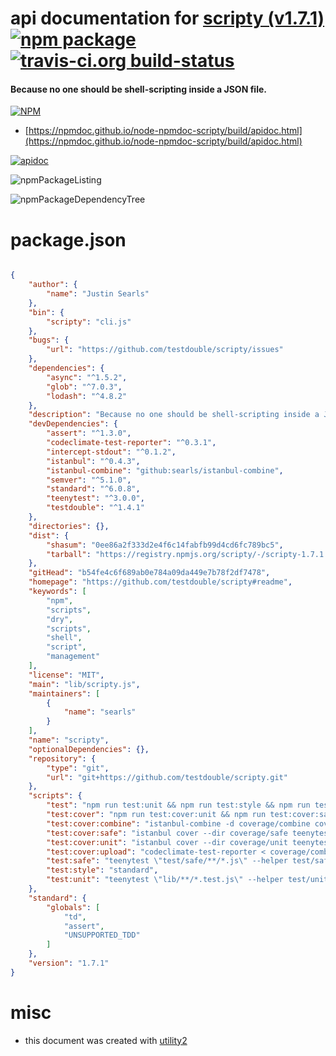 # api documentation for  [scripty (v1.7.1)](https://github.com/testdouble/scripty#readme)  [![npm package](https://img.shields.io/npm/v/npmdoc-scripty.svg?style=flat-square)](https://www.npmjs.org/package/npmdoc-scripty) [![travis-ci.org build-status](https://api.travis-ci.org/npmdoc/node-npmdoc-scripty.svg)](https://travis-ci.org/npmdoc/node-npmdoc-scripty)
#### Because no one should be shell-scripting inside a JSON file.

[![NPM](https://nodei.co/npm/scripty.png?downloads=true&downloadRank=true&stars=true)](https://www.npmjs.com/package/scripty)

- [https://npmdoc.github.io/node-npmdoc-scripty/build/apidoc.html](https://npmdoc.github.io/node-npmdoc-scripty/build/apidoc.html)

[![apidoc](https://npmdoc.github.io/node-npmdoc-scripty/build/screenCapture.buildCi.browser.%252Ftmp%252Fbuild%252Fapidoc.html.png)](https://npmdoc.github.io/node-npmdoc-scripty/build/apidoc.html)

![npmPackageListing](https://npmdoc.github.io/node-npmdoc-scripty/build/screenCapture.npmPackageListing.svg)

![npmPackageDependencyTree](https://npmdoc.github.io/node-npmdoc-scripty/build/screenCapture.npmPackageDependencyTree.svg)



# package.json

```json

{
    "author": {
        "name": "Justin Searls"
    },
    "bin": {
        "scripty": "cli.js"
    },
    "bugs": {
        "url": "https://github.com/testdouble/scripty/issues"
    },
    "dependencies": {
        "async": "^1.5.2",
        "glob": "^7.0.3",
        "lodash": "^4.8.2"
    },
    "description": "Because no one should be shell-scripting inside a JSON file.",
    "devDependencies": {
        "assert": "^1.3.0",
        "codeclimate-test-reporter": "^0.3.1",
        "intercept-stdout": "^0.1.2",
        "istanbul": "^0.4.3",
        "istanbul-combine": "github:searls/istanbul-combine",
        "semver": "^5.1.0",
        "standard": "^6.0.8",
        "teenytest": "^3.0.0",
        "testdouble": "^1.4.1"
    },
    "directories": {},
    "dist": {
        "shasum": "0ee86a2f333d2e4f6c14fabfb99d4cd6fc789bc5",
        "tarball": "https://registry.npmjs.org/scripty/-/scripty-1.7.1.tgz"
    },
    "gitHead": "b54fe4c6f689ab0e784a09da449e7b78f2df7478",
    "homepage": "https://github.com/testdouble/scripty#readme",
    "keywords": [
        "npm",
        "scripts",
        "dry",
        "scripts",
        "shell",
        "script",
        "management"
    ],
    "license": "MIT",
    "main": "lib/scripty.js",
    "maintainers": [
        {
            "name": "searls"
        }
    ],
    "name": "scripty",
    "optionalDependencies": {},
    "repository": {
        "type": "git",
        "url": "git+https://github.com/testdouble/scripty.git"
    },
    "scripts": {
        "test": "npm run test:unit && npm run test:style && npm run test:safe",
        "test:cover": "npm run test:cover:unit && npm run test:cover:safe && npm run test:cover:combine",
        "test:cover:combine": "istanbul-combine -d coverage/combine coverage/unit/coverage.json coverage/safe/coverage.json",
        "test:cover:safe": "istanbul cover --dir coverage/safe teenytest -- \"test/safe/**/*.js\" --helper test/safe-helper.js",
        "test:cover:unit": "istanbul cover --dir coverage/unit teenytest -- \"lib/**/*.test.js\" --helper test/unit-helper.js",
        "test:cover:upload": "codeclimate-test-reporter < coverage/combine/lcov.info",
        "test:safe": "teenytest \"test/safe/**/*.js\" --helper test/safe-helper.js",
        "test:style": "standard",
        "test:unit": "teenytest \"lib/**/*.test.js\" --helper test/unit-helper.js"
    },
    "standard": {
        "globals": [
            "td",
            "assert",
            "UNSUPPORTED_TDD"
        ]
    },
    "version": "1.7.1"
}
```



# misc
- this document was created with [utility2](https://github.com/kaizhu256/node-utility2)
